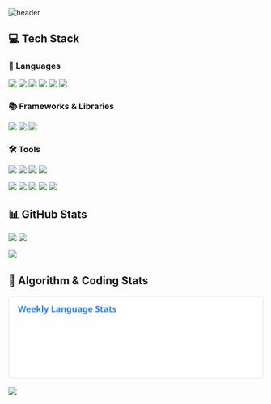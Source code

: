 ![header](https://capsule-render.vercel.app/api?type=waving&color=auto&height=300&section=header&text=cmsong111&fontSize=90&animation=fadeIn&fontAlignY=38&desc=김남주&descAlignY=55&descAlign=73)

## 💻 Tech Stack

### 🚀 Languages

<p>
  <img src="https://img.shields.io/badge/Java-f89820?style=flat-square&logo=OpenJDK&logoColor=white"/>
  <img src="https://img.shields.io/badge/Kotlin-7F52FF?style=flat-square&logo=Kotlin&logoColor=white"/>
  <img src="https://img.shields.io/badge/Dart-0175C2?style=flat-square&logo=Dart&logoColor=white"/>
  <img src="https://img.shields.io/badge/Python-3776AB?style=flat-square&logo=Python&logoColor=white"/>
  <img src="https://img.shields.io/badge/C-A8B9CC?style=flat-square&logo=C&logoColor=white"/>
  <img src="https://img.shields.io/badge/C++-00599C?style=flat-square&logo=C%2B%2B&logoColor=white"/>
</p>

### 📚 Frameworks & Libraries

<p>
  <img src="https://img.shields.io/badge/Spring-6DB33F?style=flat-square&logo=Spring&logoColor=white"/>
  <img src="https://img.shields.io/badge/Flutter-02569B?style=flat-square&logo=Flutter&logoColor=white"/>
  <img src="https://img.shields.io/badge/Android-34A853?style=flat-square&logo=android&logoColor=white"/>
</p>

### 🛠 Tools

<p>
  <img src="https://img.shields.io/badge/VSCode-007ACC?style=flat-square&logo=visualstudiocode&logoColor=white"/>
  <img src="https://img.shields.io/badge/IntelliJ-000000?style=flat-square&logo=IntelliJIDEA&logoColor=white"/>
  <img src="https://img.shields.io/badge/AndroidStudio-3DDC84?style=flat-square&logo=androidstudio&logoColor=white"/>
  <img src="https://img.shields.io/badge/Docker-2496ED?style=flat-square&logo=docker&logoColor=white"/>
</p>
<p>
  <img src="https://img.shields.io/badge/Git-F05032?style=flat-square&logo=git&logoColor=white"/>
  <img src="https://img.shields.io/badge/GitHub-181717?style=flat-square&logo=github&logoColor=white"/>
  <img src="https://img.shields.io/badge/Notion-181717?style=flat-square&logo=Notion&logoColor=white"/>
  <img src="https://img.shields.io/badge/Slack-4A154B?style=flat-square&logo=Slack&logoColor=white"/>
  <img src="https://img.shields.io/badge/Discord-5865F2?style=flat-square&logo=discord&logoColor=white"/>
</p>

## 📊 GitHub Stats

<p>
  <img src="https://github-readme-stats.vercel.app/api?username=cmsong111&show_icons=true&theme=transparent" height = 
  "195px"/>
  <img src="https://github-readme-stats.vercel.app/api/top-langs/?username=cmsong111&layout=compact&theme=transparent" height = "195px"/>
</p>
<p>
  <img src="https://github-profile-trophy.vercel.app/?username=cmsong111&theme=flat&row=1"/>
</p>

## 🎯 Algorithm & Coding Stats

<p>
  <a href="https://wakatime.com/@Namju">
    <img src="./images/wakatime_weekly_language_stats.svg"/>
  </a>
</p>

<p>
  <a href="https://solved.ac/cmsong111">
    <img src="http://mazassumnida.wtf/api/v2/generate_badge?boj=cmsong111"/>
  </a>
</p>
